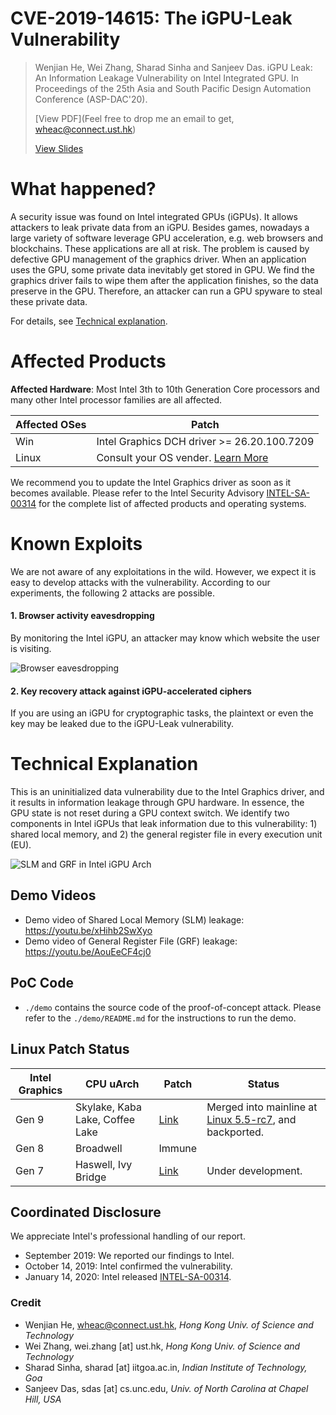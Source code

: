 CVE-2019-14615: The iGPU-Leak Vulnerability
========

> Wenjian He, Wei Zhang, Sharad Sinha and Sanjeev Das. iGPU Leak: An Information Leakage Vulnerability on Intel Integrated GPU. In Proceedings of the 25th Asia and South Pacific Design Automation Conference (ASP-DAC'20).
> 
> [View PDF](Feel free to drop me an email to get, wheac@connect.ust.hk)
>
> [View Slides](https://github.com/HE-Wenjian/iGPU-Leak/blob/master/iGPU-Leak_Slides.pdf)


# What happened?

A security issue was found on Intel integrated GPUs (iGPUs).
It allows attackers to leak private data from an iGPU.
Besides games, nowadays a large variety of software leverage GPU acceleration, e.g. web browsers and blockchains.
These applications are all at risk.
The problem is caused by defective GPU management of the graphics driver.
When an application uses the GPU, some private data inevitably get stored in GPU.
We find the graphics driver fails to wipe them after the application finishes, so the data preserve in the GPU.
Therefore, an attacker can run a GPU spyware to steal these private data.

For details, see [Technical explanation](#Technical-Explanation).


# Affected Products

**Affected Hardware**: Most Intel 3th to 10th Generation Core processors and many other Intel processor families are all affected.

| Affected OSes   | Patch    |
| ------ |  -------- |
| Win    | Intel Graphics DCH driver >= 26.20.100.7209
| Linux  | Consult your OS vender. [Learn More](#Linux-Patch-Status)

We recommend you to update the Intel Graphics driver as soon as it becomes available. Please refer to the Intel Security Advisory [INTEL-SA-00314](https://www.intel.com/content/www/us/en/security-center/advisory/intel-sa-00314.html) for the complete list of affected products and operating systems.


# Known Exploits

We are not aware of any exploitations in the wild.
However, we expect it is easy to develop attacks with the vulnerability.
According to our experiments, the following 2 attacks are possible. 


#### 1. Browser activity eavesdropping

By monitoring the Intel iGPU, an attacker may know which website the user is visiting.

![Browser eavesdropping](https://github.com/HE-Wenjian/iGPU-Leak/raw/pic/browser_attack.png) 


#### 2. Key recovery attack against iGPU-accelerated ciphers

If you are using an iGPU for cryptographic tasks, the plaintext or even the key may be leaked due to the iGPU-Leak vulnerability.


# Technical Explanation

This is an uninitialized data vulnerability due to the Intel Graphics driver, and it results in information leakage through GPU hardware.
In essence, the GPU state is not reset during a GPU context switch. 
We identify two components in Intel iGPUs that leak information due to this vulnerability: 1) shared local memory, and 2) the general register file in every execution unit (EU).

![SLM and GRF in Intel iGPU Arch](https://github.com/HE-Wenjian/iGPU-Leak/raw/pic/gpu_arch.png)


## Demo Videos

* Demo video of Shared Local Memory (SLM) leakage: https://youtu.be/xHihb2SwXyo
* Demo video of General Register File (GRF) leakage: https://youtu.be/AouEeCF4cj0


## PoC Code

* `./demo` contains the source code of the proof-of-concept attack. Please refer to the `./demo/README.md` for the instructions to run the demo.


## Linux Patch Status

| Intel Graphics  | CPU uArch | Patch    | Status |
| ------ |  -------- | -------- | -------- |
| Gen 9  |  Skylake, Kaba Lake, Coffee Lake | [Link](https://git.kernel.org/pub/scm/linux/kernel/git/torvalds/linux.git/commit?id=bc8a76a152c5f9ef3b48104154a65a68a8b76946) | Merged into mainline at [Linux 5.5-rc7](https://lwn.net/Articles/809255/), and backported.
| Gen 8  |  Broadwell | Immune | 
| Gen 7  |  Haswell, Ivy Bridge| [Link](https://patchwork.freedesktop.org/series/72028/) | Under development.


## Coordinated Disclosure

We appreciate Intel's professional handling of our report.

* September 2019: We reported our findings to Intel.
* October 14, 2019: Intel confirmed the vulnerability.
* January 14, 2020: Intel released [INTEL-SA-00314](https://www.intel.com/content/www/us/en/security-center/advisory/intel-sa-00314.html).


### Credit
* Wenjian He, wheac@connect.ust.hk, _Hong Kong Univ. of Science and Technology_
* Wei Zhang, wei.zhang [at] ust.hk, _Hong Kong Univ. of Science and Technology_
* Sharad Sinha, sharad [at] iitgoa.ac.in, _Indian Institute of Technology, Goa_
* Sanjeev Das, sdas [at] cs.unc.edu, _Univ. of North Carolina at Chapel Hill, USA_

